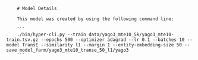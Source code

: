 
        # Model Details

        This model was created by using the following command line:

        ```
        ./bin/hyper-cli.py --train data/yago3_mte10_5k/yago3_mte10-train.tsv.gz --epochs 500 --optimizer adagrad --lr 0.1 --batches 10 --model TransE --similarity l1 --margin 1 --entity-embedding-size 50 --save model_farm/yago3_mte10_transe_50_l1/yago3
        ```
        